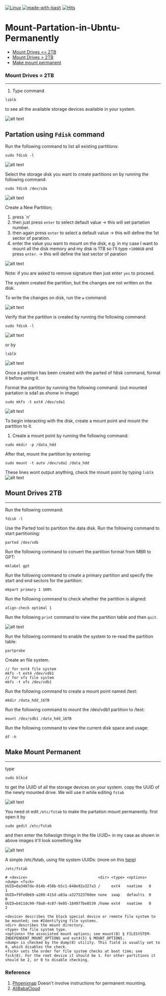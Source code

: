 [![Linux](https://svgshare.com/i/Zhy.svg)](https://svgshare.com/i/Zhy.svg)  [![made-with-bash](https://img.shields.io/badge/Made%20with-Bash-1f425f.svg)](https://www.gnu.org/software/bash/) [![Hits](https://hits.seeyoufarm.com/api/count/incr/badge.svg?url=https%3A%2F%2Fgithub.com%2FMr-TalhaIlyas%2FMount-Partation-in-Ubntu-Permanently&count_bg=%2379C83D&title_bg=%23555555&icon=&icon_color=%23E7E7E7&title=hits&edge_flat=false)](https://hits.seeyoufarm.com)
# Mount-Partation-in-Ubntu-Permanently

* [Mount Drives <= 2TB](#name=md2)
* [Mount Drives > 2TB](#name=md3)
* [Make mount permanent](#name=pm)

### <a name="md2">Mount Drives = 2TB</a>
------
1. Type command 
```
lsblk
```
to see all the available storage devices available in your system.

![alt text](https://github.com/Mr-TalhaIlyas/Mount-Partation-in-Ubntu-Permanently/blob/main/Pictures/s1.png)

## Partation using `Fdisk` command


Run the following command to list all existing partitions:
```
sudo fdisk -l
```
![alt text](https://github.com/Mr-TalhaIlyas/Mount-Partation-in-Ubntu-Permanently/blob/main/Pictures/s2.png)

Select the storage disk you want to create partitions on by running the following command:
```
sudo fdisk /dev/sda
```
![alt text](https://github.com/Mr-TalhaIlyas/Mount-Partation-in-Ubntu-Permanently/blob/main/Pictures/s3.png)

Create a New Partition;

1. press `n'
2. then just press `enter` to select default value -> this will set partation number.
3. then again press `enter` to select a default value -> this will define the 1st sector of paration.
4. enter the value you want to mount on the disk, e.g. in my case I want to mount all the disk memory and my disk is 1TB so I'll type `+1000GB` and press `enter`. -> this will define the last sector of paration

![alt text](https://github.com/Mr-TalhaIlyas/Mount-Partation-in-Ubntu-Permanently/blob/main/Pictures/s4.png)

Note: if you are asked to remove signature  then just enter `yes` to proceed.

The system created the partition, but the changes are not written on the disk.

To write the changes on disk, run the `w` command:

![alt text](https://github.com/Mr-TalhaIlyas/Mount-Partation-in-Ubntu-Permanently/blob/main/Pictures/s5.png)

Verify that the partition is created by running the following command:

```
sudo fdisk -l
```
![alt text](https://github.com/Mr-TalhaIlyas/Mount-Partation-in-Ubntu-Permanently/blob/main/Pictures/s6.png)

or by 
```
lsblk
```
![alt text](https://github.com/Mr-TalhaIlyas/Mount-Partation-in-Ubntu-Permanently/blob/main/Pictures/s7.png)

Once a partition has been created with the parted of fdisk command, format it before using it.

Format the partition by running the following command: (out mounted partation is sda1 as shonw in image)
```
sudo mkfs -t ext4 /dev/sda1
```
![alt text](https://github.com/Mr-TalhaIlyas/Mount-Partation-in-Ubntu-Permanently/blob/main/Pictures/s8.png)

To begin interacting with the disk, create a mount point and mount the partition to it.

1. Create a mount point by running the following command:
```
sudo mkdir -p /data_hdd
```
After that, mount the partition by entering:
```
sudo mount -t auto /dev/sda1 /data_hdd
```
These lines wont output anything, check the mount point by typing `lsblk`
![alt text](https://github.com/Mr-TalhaIlyas/Mount-Partation-in-Ubntu-Permanently/blob/main/Pictures/s9.png)

## <a name="md3">Mount Drives  2TB</a>
-------------------
Run the following command:
```
fdisk -l
```
Use the Parted tool to partition the data disk.
Run the following command to start partitioning:
```
parted /dev/vdb
```
Run the following command to convert the partition format from MBR to GPT:
```
mklabel gpt
```
Run the following command to create a primary partition and specify the start and end sectors for the partition:
```
mkpart primary 1 100%
```
Run the following command to check whether the partition is aligned:
```
align-check optimal 1
```
Run the following `print` command to view the partition table and then `quit`.

![alt text](https://github.com/Mr-TalhaIlyas/Mount-Partation-in-Ubntu-Permanently/blob/main/Pictures/2tb1.png)

Run the following command to enable the system to re-read the partition table:
```
partprobe
```

Create an  file system.
```
// for ext4 file system
mkfs -t ext4 /dev/vdb1
// for xfs file system
mkfs -t xfs /dev/vdb1
```
Run the following command to create a mount point named /test:
```
mkdir /data_hdd_16TB
```
Run the following command to mount the /dev/vdb1 partition to /test:
```
mount /dev/sdb1 /data_hdd_16TB
```
Run the following command to view the current disk space and usage:
```
df -h
```
## <a name="pm">Make Mount Permanent</a> 
--------------
type 
```
sudo blkid
```
to get the UUID of all the storage devices on your system. copy the UUID of the newly mounted drive. We will use it while editing `fstab`

![alt text](https://github.com/Mr-TalhaIlyas/Mount-Partation-in-Ubntu-Permanently/blob/main/Pictures/s10.png)

You need ot edit `/etc/fstab` to make the partation mount permanently.
first open it by
```
sudo gedit /etc/fstab
```
and then enter the follwoign things in the file
UUID=<enter your unique UUID> <mount point> <file system> <options> <dump> <fsck>
in my case as shown in above images it'll look something like

![alt text](https://github.com/Mr-TalhaIlyas/Mount-Partation-in-Ubntu-Permanently/blob/main/Pictures/s11.png)
  
A simple /etc/fstab, using file system UUIDs: (more on this [here](https://wiki.archlinux.org/title/Fstab))

`/etc/fstab`
```
# <device>                                <dir> <type> <options> <dump> <fsck>
UUID=0a3407de-014b-458b-b5c1-848e92a327a3 /     ext4   noatime   0      1
UUID=f9fe0b69-a280-415d-a03a-a32752370dee none  swap   defaults  0      0
UUID=b411dc99-f0a0-4c87-9e05-184977be8539 /home ext4   noatime   0      2
```
    <device> describes the block special device or remote file system to be mounted; see #Identifying file systems.
    <dir> describes the mount directory.
    <type> the file system type.
    <options> the associated mount options; see mount(8) § FILESYSTEM-INDEPENDENT_MOUNT_OPTIONS and ext4(5) § MOUNT_OPTIONS.
    <dump> is checked by the dump(8) utility. This field is usually set to 0, which disables the check.
    <fsck> sets the order for file system checks at boot time; see fsck(8). For the root device it should be 1. For other partitions it should be 2, or 0 to disable checking.
      
### Reference 
1. [Phoenixnap](https://phoenixnap.com/kb/linux-create-partition)  Doesn't involve instructions for permanent mounting.
2. [AliBabaCloud](https://www.alibabacloud.com/help/en/elastic-compute-service/latest/partition-and-format-a-data-disk-larger-than-2-tib-in-size)
